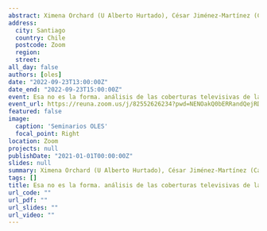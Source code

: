 ```yaml
---
abstract: Ximena Orchard (U Alberto Hurtado), César Jiménez-Martínez (Cardiff University) y Nadia Herrada (CIIR, PUC), Presentan el seminario Esa no es la forma. análisis de las coberturas televisivas de la revuelta social 
address:
  city: Santiago
  country: Chile
  postcode: Zoom
  region: 
  street: 
all_day: false
authors: [oles]
date: "2022-09-23T13:00:00Z"
date_end: "2022-09-23T15:00:00Z"
event: Esa no es la forma. análisis de las coberturas televisivas de la revuelta social
event_url: https://reuna.zoom.us/j/82552626234?pwd=NENOakQ0bERRandQejRDRHVCbUV5dz09
featured: false
image:
  caption: 'Seminarios OLES'
  focal_point: Right
location: Zoom
projects: null
publishDate: "2021-01-01T00:00:00Z"
slides: null
summary: Ximena Orchard (U Alberto Hurtado), César Jiménez-Martínez (Cardiff University) y Nadia Herrada (CIIR, PUC), Presentan el seminario Esa no es la forma. análisis de las coberturas televisivas de la revuelta social
tags: []
title: Esa no es la forma. análisis de las coberturas televisivas de la revuelta social 
url_code: ""
url_pdf: ""
url_slides: ""
url_video: ""
---
```






